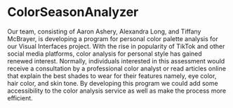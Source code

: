 # ColorSeasonAnalyzer

Our team, consisting of Aaron Ashery, Alexandra Long, and Tiffany McBrayer, is developing a program for personal color palette analysis for our Visual Interfaces project. With the rise in popularity of TikTok and other social media platforms, color analysis for personal style has gained renewed interest. Normally, individuals interested in this assessment would receive a consultation by a professional color analyst or read articles online that explain the best shades to wear for their features namely, eye color, hair color, and skin tone. By developing this program we could add some accessibility to the color analysis service as well as make the process more efficient. 
